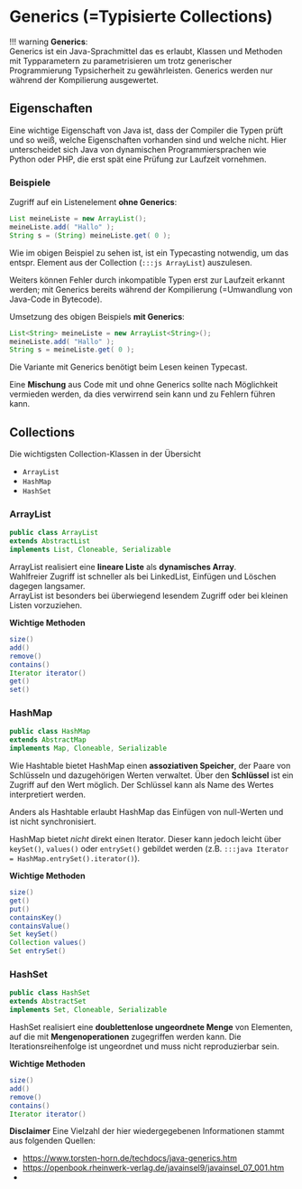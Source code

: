 # Generics (=Typisierte Collections)


!!! warning
    **Generics**:  
    Generics ist ein Java-Sprachmittel das es erlaubt, Klassen und Methoden mit Typparametern zu parametrisieren um trotz generischer Programmierung Typsicherheit zu gewährleisten. Generics werden nur während der Kompilierung ausgewertet.


## Eigenschaften
Eine wichtige Eigenschaft von Java ist, dass der Compiler die Typen prüft und so weiß, welche Eigenschaften vorhanden sind und welche nicht. Hier unterscheidet sich Java von dynamischen Programmiersprachen wie Python oder PHP, die erst spät eine Prüfung zur Laufzeit vornehmen.

### Beispiele

Zugriff auf ein Listenelement **ohne Generics**:
``` java
List meineListe = new ArrayList();
meineListe.add( "Hallo" );
String s = (String) meineListe.get( 0 );
```

Wie im obigen Beispiel zu sehen ist, ist ein Typecasting notwendig, um das entspr. Element aus der Collection (`:::js ArrayList`) auszulesen.

Weiters können Fehler durch inkompatible Typen erst zur Laufzeit erkannt werden; mit Generics bereits während der Kompilierung (=Umwandlung von Java-Code in Bytecode).


Umsetzung des obigen Beispiels **mit Generics**:
```java
List<String> meineListe = new ArrayList<String>();
meineListe.add( "Hallo" );
String s = meineListe.get( 0 );
```

Die Variante mit Generics benötigt beim Lesen keinen Typecast.  


Eine **Mischung** aus Code mit und ohne Generics sollte nach Möglichkeit vermieden werden, da dies verwirrend sein kann und zu Fehlern führen kann.






## Collections

Die wichtigsten Collection-Klassen in der Übersicht

- `ArrayList`
- `HashMap`
- `HashSet` 



### ArrayList
    
```java
public class ArrayList
extends AbstractList
implements List, Cloneable, Serializable
```

ArrayList realisiert eine **lineare Liste** als **dynamisches Array**.  
Wahlfreier Zugriff ist schneller als bei LinkedList, Einfügen und Löschen dagegen langsamer.  
ArrayList ist besonders bei überwiegend lesendem Zugriff oder bei kleinen Listen vorzuziehen.    

**Wichtige Methoden**
```java
size()
add()
remove()
contains()
Iterator iterator()
get()
set()
```

### HashMap

```java
public class HashMap
extends AbstractMap
implements Map, Cloneable, Serializable
```

Wie Hashtable bietet HashMap einen **assoziativen Speicher**, der Paare von Schlüsseln und dazugehörigen Werten verwaltet. Über den **Schlüssel** ist ein Zugriff auf den Wert möglich. Der Schlüssel kann als Name des Wertes interpretiert werden.

Anders als Hashtable erlaubt HashMap das Einfügen von null-Werten und ist nicht synchronisiert.

HashMap bietet *nicht* direkt einen Iterator. Dieser kann jedoch leicht über `keySet()`, `values()` oder `entrySet()` gebildet werden (z.B. `:::java Iterator = HashMap.entrySet().iterator()`).

**Wichtige Methoden**
```java
size()
get()
put()
containsKey()
containsValue()
Set keySet()
Collection values()
Set entrySet()
```

### HashSet

```java
public class HashSet
extends AbstractSet
implements Set, Cloneable, Serializable
```

HashSet realisiert eine **doublettenlose ungeordnete Menge** von Elementen, auf die mit **Mengenoperationen** zugegriffen werden kann.
Die Iterationsreihenfolge ist ungeordnet und muss nicht reproduzierbar sein.

**Wichtige Methoden**
```java
size()
add()
remove()
contains()
Iterator iterator()
```


**Disclaimer**
Eine Vielzahl der hier wiedergegebenen Informationen stammt aus folgenden Quellen:

- https://www.torsten-horn.de/techdocs/java-generics.htm
- https://openbook.rheinwerk-verlag.de/javainsel9/javainsel_07_001.htm
- 